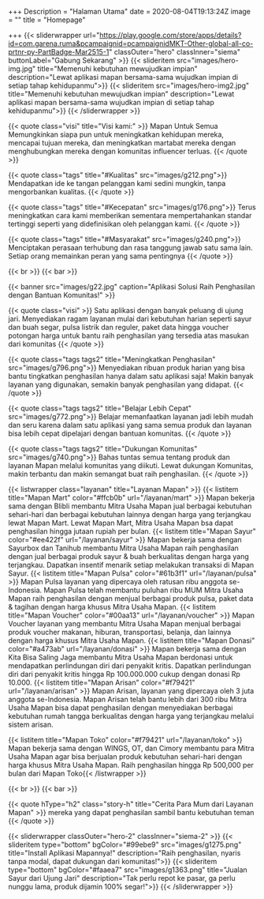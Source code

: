 +++
Description = "Halaman Utama"
date = 2020-08-04T19:13:24Z
image = ""
title = "Homepage"

+++
{{< sliderwrapper url="https://play.google.com/store/apps/details?id=com.garena.ruma&pcampaignid=pcampaignidMKT-Other-global-all-co-prtnr-py-PartBadge-Mar2515-1" classOuter="hero" classInner="siema" buttonLabel="Gabung Sekarang" >}}
{{< slideritem src="images/hero-img.jpg" title="Memenuhi kebutuhan mewujudkan impian" description="Lewat aplikasi mapan bersama-sama wujudkan impian di setiap tahap kehidupanmu">}}
{{< slideritem src="images/hero-img2.jpg" title="Memenuhi kebutuhan mewujudkan impian" description="Lewat aplikasi mapan bersama-sama wujudkan impian di setiap tahap kehidupanmu">}}
{{< /sliderwrapper >}}

{{< quote class="visi" title="Visi kami:" >}}
Mapan Untuk Semua Memungkinkan siapa pun untuk meningkatkan kehidupan mereka, mencapai tujuan mereka, dan meningkatkan martabat mereka dengan menghubungkan mereka dengan komunitas influencer terluas.
{{< /quote >}}

{{< quote class="tags" title="#Kualitas" src="images/g212.png">}}
Mendapatkan ide ke tangan pelanggan kami sedini mungkin, tanpa mengorbankan kualitas.
{{< /quote >}}

{{< quote class="tags" title="#Kecepatan" src="images/g176.png">}}
Terus meningkatkan cara kami memberikan sementara mempertahankan standar tertinggi seperti yang didefinisikan oleh pelanggan kami.
{{< /quote >}}

{{< quote class="tags" title="#Masyarakat" src="images/g240.png">}}
Menciptakan perasaan terhubung dan rasa tanggung jawab satu sama lain. Setiap orang memainkan peran yang sama pentingnya
{{< /quote >}}

{{< br >}}
{{< bar >}}

{{< banner src="images/g22.jpg" caption="Aplikasi Solusi Raih Penghasilan dengan Bantuan Komunitas!" >}}

{{< quote class="visi" >}}
Satu aplikasi dengan banyak peluang di ujung jari. Menyediakan ragam layanan mulai dari kebutuhan harian seperti sayur dan buah segar, pulsa listrik dan reguler, paket data hingga voucher potongan harga untuk bantu raih penghasilan yang tersedia atas masukan dari komunitas
{{< /quote >}}

{{< quote class="tags tags2" title="Meningkatkan Penghasilan" src="images/g796.png">}}
Menyediakan ribuan produk harian yang bisa bantu tingkatkan penghasilan hanya dalam satu aplikasi saja! Makin banyak layanan yang digunakan, semakin banyak penghasilan yang didapat.
{{< /quote >}}

{{< quote class="tags tags2" title="Belajar Lebih Cepat" src="images/g772.png">}}
Belajar memanfaatkan layanan jadi lebih mudah dan seru karena dalam satu aplikasi yang sama semua produk dan layanan bisa lebih cepat dipelajari dengan bantuan komunitas.
{{< /quote >}}

{{< quote class="tags tags2" title="Dukungan Komunitas" src="images/g740.png">}}
Bahas tuntas semua tentang produk dan layanan Mapan melalui komunitas yang diikuti. Lewat dukungan Komunitas, makin terbantu dan makin semangat buat raih penghasilan.
{{< /quote >}}

{{< listwrapper class="layanan" title="Layanan Mapan" >}}
{{< listitem title="Mapan Mart" color="#ffcb0b" url="/layanan/mart" >}}
Mapan bekerja sama dengan Blibli membantu Mitra Usaha Mapan jual berbagai kebutuhan sehari-hari dan berbagai kebutuhan lainnya dengan harga yang terjangkau lewat Mapan Mart. Lewat Mapan Mart, Mitra Usaha Mapan bsa dapat penghasilan hingga jutaan rupiah per bulan.
{{< listitem title="Mapan Sayur" color="#ee422f" url="/layanan/sayur" >}}
Mapan bekerja sama dengan Sayurbox dan Tanihub membantu Mitra Usaha Mapan raih penghasilan dengan jual berbagai produk sayur & buah berkualitas dengan harga yang terjangkau. Dapatkan insentif menarik setiap melakukan transaksi di Mapan Sayur.
{{< listitem title="Mapan Pulsa" color="#61b3f1" url="/layanan/pulsa" >}}
Mapan Pulsa layanan yang dipercaya oleh ratusan ribu anggota se-Indonesia. Mapan Pulsa telah membantu puluhan ribu MUM Mitra Usaha Mapan raih penghasilan dengan menjual berbagai produk pulsa, paket data & tagihan dengan harga khusus Mitra Usaha Mapan.
{{< listitem title="Mapan Voucher" color="#00aa13" url="/layanan/voucher" >}}
Mapan Voucher layanan yang membantu Mitra Usaha Mapan menjual berbagai produk voucher makanan, hiburan, transportasi, belanja, dan lainnya dengan harga khusus Mitra Usaha Mapan.
{{< listitem title="Mapan Donasi" color="#a473ab" url="/layanan/donasi" >}}
Mapan bekerja sama dengan Kita Bisa Saling Jaga membantu Mitra Usaha Mapan berdonasi untuk mendapatkan perlindungan diri dari penyakit kritis. Dapatkan perlindungan diri dari penyakit kritis hingga Rp 100.000.000 cukup dengan donasi Rp 10.000.
{{< listitem title="Mapan Arisan" color="#f79421" url="/layanan/arisan" >}}
Mapan Arisan, layanan yang dipercaya oleh 3 juta anggota se-Indonesia. Mapan Arisan telah bantu lebih dari 300 ribu Mitra Usaha Mapan bisa dapat penghasilan dengan menyediakan berbagai kebutuhan rumah tangga berkualitas dengan harga yang terjangkau melalui sistem arisan.

{{< listitem title="Mapan Toko" color="#f79421" url="/layanan/toko" >}} Mapan bekerja sama dengan WINGS, OT, dan Cimory membantu para Mitra Usaha Mapan agar bisa berjualan produk kebutuhan sehari-hari dengan harga khusus Mitra Usaha Mapan. Raih penghasilan hingga Rp 500,000 per bulan dari Mapan Toko{{< /listwrapper >}}

{{< br >}}
{{< bar >}}

{{< quote hType="h2" class="story-h" title="Cerita Para Mum dari Layanan Mapan" >}}
mereka yang dapat penghasilan sambil bantu kebutuhan teman
{{< /quote >}}

{{< sliderwrapper classOuter="hero-2" classInner="siema-2" >}}
{{< slideritem type="bottom" bgColor="#99ebe9" src="images/g1275.png" title="Install Aplikasi Mapannya!" description="Raih penghasilan, nyaris tanpa modal, dapat dukungan dari komunitas!">}}
{{< slideritem type="bottom" bgColor="#faaea7" src="images/g1363.png" title="Jualan Sayur dari Ujung Jari" description="Tak perlu repot ke pasar, ga perlu nunggu lama, produk dijamin 100% segar!">}}
{{< /sliderwrapper >}}